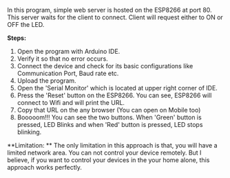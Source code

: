 In this program, simple web server is hosted on the ESP8266 at port 80. This server waits for the client to connect. Client will request either to ON or OFF the LED.

**Steps:**
1. Open the program with Arduino IDE.
2. Verify it so that no error occurs.
3. Connect the device and check for its basic configurations like Communication Port, Baud rate etc.
4. Upload the program.
5. Open the 'Serial Monitor' which is located at upper right corner of IDE.
6. Press the 'Reset' button on the ESP8266. You can see, ESP8266 will connect to Wifi and will print the URL.
7. Copy that URL on the any browser (You can open on  Mobile too)
8. Booooom!!! You can see the two buttons. When 'Green' button is pressed, LED Blinks and when 'Red' button is pressed, LED stops blinking.

**Limitation: **
 The only limitation in this approach is that, you will have a limited network area. You can not control your device remotely.
 But I believe, if you want to control your devices in the your home alone, this approach works perfectly.
 
